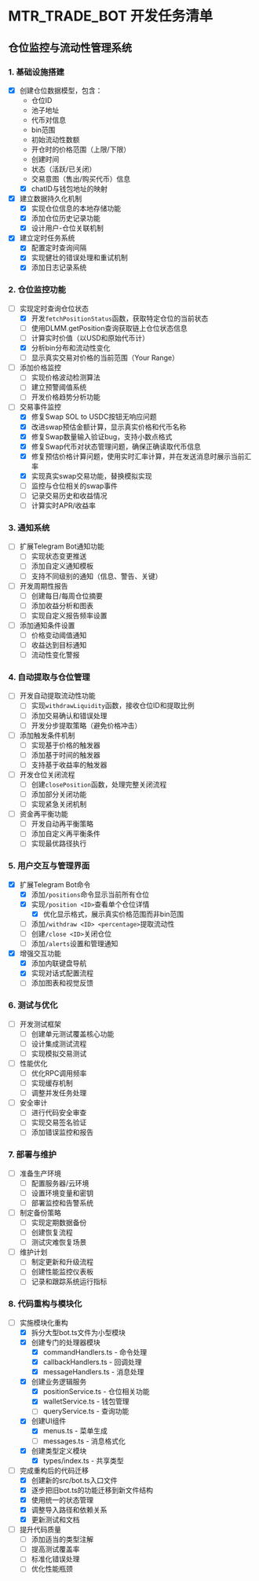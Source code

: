 # MTR_TRADE_BOT 开发任务清单

## 仓位监控与流动性管理系统

### 1. 基础设施搭建

- [x] 创建仓位数据模型，包含：
  - 仓位ID
  - 池子地址
  - 代币对信息
  - bin范围
  - 初始流动性数额
  - 开仓时的价格范围（上限/下限）
  - 创建时间
  - 状态（活跃/已关闭）
  - 交易意图（售出/购买代币）信息
  - [x] chatID与钱包地址的映射
  
- [x] 建立数据持久化机制
  - [x] 实现仓位信息的本地存储功能
  - [x] 添加仓位历史记录功能
  - [x] 设计用户-仓位关联机制

- [x] 建立定时任务系统
  - [x] 配置定时查询间隔
  - [x] 实现健壮的错误处理和重试机制
  - [x] 添加日志记录系统

### 2. 仓位监控功能

- [ ] 实现定时查询仓位状态
  - [x] 开发`fetchPositionStatus`函数，获取特定仓位的当前状态
  - [ ] 使用DLMM.getPosition查询获取链上仓位状态信息
  - [ ] 计算实时价值（以USD和原始代币计）
  - [x] 分析bin分布和流动性变化
  - [ ] 显示真实交易对价格的当前范围（Your Range）

- [ ] 添加价格监控
  - [ ] 实现价格波动检测算法
  - [ ] 建立预警阈值系统
  - [ ] 开发价格趋势分析功能

- [ ] 交易事件监控
  - [x] 修复Swap SOL to USDC按钮无响应问题
  - [x] 改进swap预估金额计算，显示真实价格和代币名称
  - [x] 修复Swap数量输入验证bug，支持小数点格式
  - [x] 修复Swap代币对状态管理问题，确保正确读取代币信息
  - [x] 修复预估价格计算问题，使用实时汇率计算，并在发送消息时展示当前汇率
  - [x] 实现真实swap交易功能，替换模拟实现
  - [ ] 监控与仓位相关的swap事件
  - [ ] 记录交易历史和收益情况
  - [ ] 计算实时APR/收益率

### 3. 通知系统

- [ ] 扩展Telegram Bot通知功能
  - [ ] 实现状态变更推送
  - [ ] 添加自定义通知模板
  - [ ] 支持不同级别的通知（信息、警告、关键）

- [ ] 开发周期性报告
  - [ ] 创建每日/每周仓位摘要
  - [ ] 添加收益分析和图表
  - [ ] 实现自定义报告频率设置

- [ ] 添加通知条件设置
  - [ ] 价格变动阈值通知
  - [ ] 收益达到目标通知
  - [ ] 流动性变化警报

### 4. 自动提取与仓位管理

- [ ] 开发自动提取流动性功能
  - [ ] 实现`withdrawLiquidity`函数，接收仓位ID和提取比例
  - [ ] 添加交易确认和错误处理
  - [ ] 开发分步提取策略（避免价格冲击）

- [ ] 添加触发条件机制
  - [ ] 实现基于价格的触发器
  - [ ] 添加基于时间的触发器
  - [ ] 支持基于收益率的触发器

- [ ] 开发仓位关闭流程
  - [ ] 创建`closePosition`函数，处理完整关闭流程
  - [ ] 添加部分关闭功能
  - [ ] 实现紧急关闭机制

- [ ] 资金再平衡功能
  - [ ] 开发自动再平衡策略
  - [ ] 添加自定义再平衡条件
  - [ ] 实现最优路径执行

### 5. 用户交互与管理界面

- [x] 扩展Telegram Bot命令
  - [x] 添加`/positions`命令显示当前所有仓位
  - [x] 实现`/position <ID>`查看单个仓位详情
    - [x] 优化显示格式，展示真实价格范围而非bin范围
  - [ ] 添加`/withdraw <ID> <percentage>`提取流动性
  - [ ] 创建`/close <ID>`关闭仓位
  - [ ] 添加`/alerts`设置和管理通知

- [x] 增强交互功能
  - [x] 添加内联键盘导航
  - [x] 实现对话式配置流程
  - [ ] 添加图表和视觉反馈

### 6. 测试与优化

- [ ] 开发测试框架
  - [ ] 创建单元测试覆盖核心功能
  - [ ] 设计集成测试流程
  - [ ] 实现模拟交易测试

- [ ] 性能优化
  - [ ] 优化RPC调用频率
  - [ ] 实现缓存机制
  - [ ] 调整并发任务处理

- [ ] 安全审计
  - [ ] 进行代码安全审查
  - [ ] 实现交易签名验证
  - [ ] 添加错误监控和报告

### 7. 部署与维护

- [ ] 准备生产环境
  - [ ] 配置服务器/云环境
  - [ ] 设置环境变量和密钥
  - [ ] 部署监控和告警系统

- [ ] 制定备份策略
  - [ ] 实现定期数据备份
  - [ ] 创建恢复流程
  - [ ] 测试灾难恢复场景

- [ ] 维护计划
  - [ ] 制定更新和升级流程
  - [ ] 创建性能监控仪表板
  - [ ] 记录和跟踪系统运行指标

### 8. 代码重构与模块化

- [ ] 实施模块化重构
  - [x] 拆分大型bot.ts文件为小型模块
  - [x] 创建专门的处理器模块
    - [x] commandHandlers.ts - 命令处理
    - [x] callbackHandlers.ts - 回调处理
    - [x] messageHandlers.ts - 消息处理
  - [x] 创建业务逻辑服务
    - [x] positionService.ts - 仓位相关功能
    - [x] walletService.ts - 钱包管理
    - [ ] queryService.ts - 查询功能
  - [x] 创建UI组件
    - [x] menus.ts - 菜单生成
    - [ ] messages.ts - 消息格式化
  - [x] 创建类型定义模块
    - [x] types/index.ts - 共享类型
    
- [ ] 完成重构后的代码迁移
  - [x] 创建新的src/bot.ts入口文件
  - [x] 逐步把旧bot.ts的功能迁移到新文件结构
  - [x] 使用统一的状态管理
  - [x] 调整导入路径和依赖关系
  - [x] 更新测试和文档

- [ ] 提升代码质量
  - [ ] 添加适当的类型注解
  - [ ] 提高测试覆盖率
  - [ ] 标准化错误处理
  - [ ] 优化性能瓶颈 
